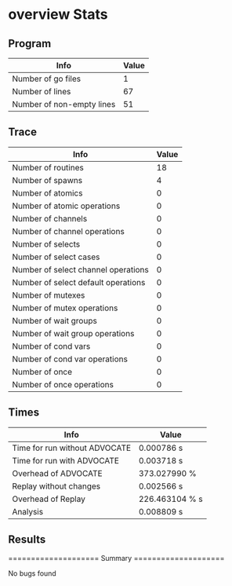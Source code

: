 # overview Stats

## Program
| Info | Value |
| - | - |
| Number of go files | 1 |
| Number of lines | 67 |
| Number of non-empty lines | 51 |


## Trace
| Info | Value |
| - | - |
| Number of routines | 18 |
| Number of spawns | 4 |
| Number of atomics | 0 |
| Number of atomic operations | 0 |
| Number of channels | 0 |
| Number of channel operations | 0 |
| Number of selects | 0 |
| Number of select cases | 0 |
| Number of select channel operations | 0 |
| Number of select default operations | 0 |
| Number of mutexes | 0 |
| Number of mutex operations | 0 |
| Number of wait groups | 0 |
| Number of wait group operations | 0 |
| Number of cond vars | 0 |
| Number of cond var operations | 0 |
| Number of once | 0| 
| Number of once operations | 0 |


## Times
| Info | Value |
| - | - |
| Time for run without ADVOCATE | 0.000786 s |
| Time for run with ADVOCATE | 0.003718 s |
| Overhead of ADVOCATE | 373.027990 % |
| Replay without changes | 0.002566 s |
| Overhead of Replay | 226.463104 % s |
| Analysis | 0.008809 s |


## Results
==================== Summary ====================

No bugs found
